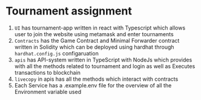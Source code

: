 # Tournament assignment 

1. `UI` has tournament-app written in react with Typescript which allows user to join the website using metamask and enter tournaments
2. `Contracts` has the Game Contract and Minimal Forwarder contract written in Solidity which can be deployed using hardhat through `hardhat.config.js` configaruation
3. `apis` has API-system written in TypeScript with NodeJs which provides with all the methods related to tournament and login as well as Executes transactions to blockchain
4. `livecopy` in apis has all the methods which interact with contracts
5. Each Service has a .example.env file for the overview of all the Environment variable used
